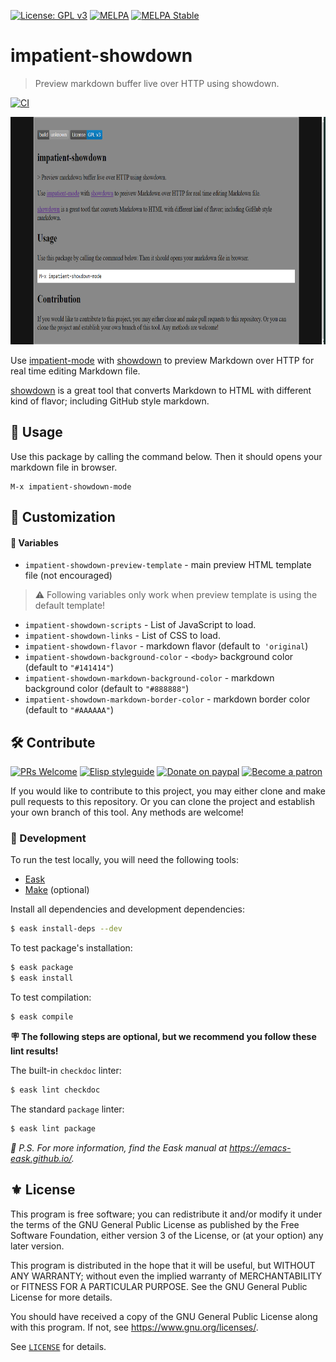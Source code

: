 [![License: GPL v3](https://img.shields.io/badge/License-GPL%20v3-blue.svg)](https://www.gnu.org/licenses/gpl-3.0)
[![MELPA](https://melpa.org/packages/impatient-showdown-badge.svg)](https://melpa.org/#/impatient-showdown)
[![MELPA Stable](https://stable.melpa.org/packages/impatient-showdown-badge.svg)](https://stable.melpa.org/#/impatient-showdown)

# impatient-showdown
> Preview markdown buffer live over HTTP using showdown.

[![CI](https://github.com/jcs-elpa/impatient-showdown/actions/workflows/test.yml/badge.svg)](https://github.com/jcs-elpa/impatient-showdown/actions/workflows/test.yml)

<p align="center">
  <img src="./etc/screenshot.png" width="733" height="364"/>
</p>

Use [impatient-mode](https://github.com/skeeto/impatient-mode) with
[showdown](https://github.com/showdownjs/showdown) to preview Markdown over HTTP
for real time editing Markdown file.

[showdown](https://github.com/showdownjs/showdown)
is a great tool that converts Markdown to HTML with different kind of
flavor; including GitHub style markdown.

## 🔧 Usage

Use this package by calling the command below. Then it should opens your markdown
file in browser.

```
M-x impatient-showdown-mode
```

## 🔧 Customization

#### 🧪 Variables

- `impatient-showdown-preview-template` - main preview HTML template file (not encouraged)

> ⚠️ Following variables only work when preview template is using the default template!

- `impatient-showdown-scripts` - List of JavaScript to load.
- `impatient-showdown-links` - List of CSS to load.
- `impatient-showdown-flavor` - markdown flavor (default to` 'original`)
- `impatient-showdown-background-color` - `<body>` background color (default to `"#141414"`)
- `impatient-showdown-markdown-background-color` - markdown background color (default to `"#888888"`)
- `impatient-showdown-markdown-border-color` - markdown border color (default to `"#AAAAAA"`)

## 🛠️ Contribute

[![PRs Welcome](https://img.shields.io/badge/PRs-welcome-brightgreen.svg)](http://makeapullrequest.com)
[![Elisp styleguide](https://img.shields.io/badge/elisp-style%20guide-purple)](https://github.com/bbatsov/emacs-lisp-style-guide)
[![Donate on paypal](https://img.shields.io/badge/paypal-donate-1?logo=paypal&color=blue)](https://www.paypal.me/jcs090218)
[![Become a patron](https://img.shields.io/badge/patreon-become%20a%20patron-orange.svg?logo=patreon)](https://www.patreon.com/jcs090218)

If you would like to contribute to this project, you may either clone and make pull
requests to this repository. Or you can clone the project and establish your own
branch of this tool. Any methods are welcome!

### 🔬 Development

To run the test locally, you will need the following tools:

- [Eask](https://emacs-eask.github.io/)
- [Make](https://www.gnu.org/software/make/) (optional)

Install all dependencies and development dependencies:

```sh
$ eask install-deps --dev
```

To test package's installation:

```sh
$ eask package
$ eask install
```

To test compilation:

```sh
$ eask compile
```

**🪧 The following steps are optional, but we recommend you follow these lint results!**

The built-in `checkdoc` linter:

```sh
$ eask lint checkdoc
```

The standard `package` linter:

```sh
$ eask lint package
```

*📝 P.S. For more information, find the Eask manual at https://emacs-eask.github.io/.*

## ⚜️ License

This program is free software; you can redistribute it and/or modify
it under the terms of the GNU General Public License as published by
the Free Software Foundation, either version 3 of the License, or
(at your option) any later version.

This program is distributed in the hope that it will be useful,
but WITHOUT ANY WARRANTY; without even the implied warranty of
MERCHANTABILITY or FITNESS FOR A PARTICULAR PURPOSE.  See the
GNU General Public License for more details.

You should have received a copy of the GNU General Public License
along with this program.  If not, see <https://www.gnu.org/licenses/>.

See [`LICENSE`](./LICENSE.txt) for details.
